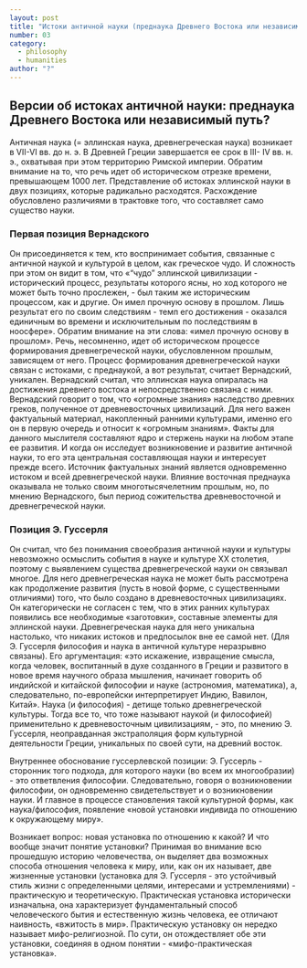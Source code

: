 ```yaml
---
layout: post
title: "Истоки античной науки (преднаука Древнего Востока или независимый путь?)"
number: 03
category:
  - philosophy
  - humanities
author: "?"
---
```


## Версии об истоках античной науки: преднаука Древнего Востока или независимый путь?
Античная наука (= эллинская наука, древнегреческая наука) возникает в VII-VI вв. до н. э. В Древней Греции завершается ее срок в III- IV вв. н. э., охватывая при этом территорию Римской империи. Обратим внимание на то, что речь идет об историческом отрезке времени, превышающем 1000 лет. Представление об истоках эллинской науки в двух позициях, которые радикально расходятся. Расхождение обусловлено различиями в трактовке того, что составляет само существо науки.

### Первая позиция Вернадского
Он присоединяется к тем, кто воспринимает события, связанные с античной наукой и культурой в целом, как греческое чудо. И сложность при этом он видит в том, что «“чудо” эллинской цивилизации - исторический процесс, результаты которого ясны, но ход которого не может быть точно прослежен, - был таким же историческим процессом, как и другие. Он имел прочную основу в прошлом. Лишь результат его по своим следствиям - темп его достижения - оказался единичным во времени и исключительным по последствиям в ноосфере». Обратим внимание на эти слова: «имел прочную основу в прошлом». Речь, несомненно, идет об историческом процессе формирования древнегреческой науки, обусловленном прошлым, зависящем от него. Процесс формирования древнегреческой науки связан с истоками, с преднаукой, а вот результат, считает Вернадский, уникален. Вернадский считал, что эллинская наука опиралась на достижения древнего востока и непосредственно связана с ними. Вернадский говорит о том, что «огромные знания» наследство древних греков, полученное от древневосточных цивилизаций. Для него важен фактуальный материал, накопленный ранними культурами, именно его он в первую очередь и относит к «огромным знаниям». Факты для данного мыслителя составляют ядро и стержень науки на любом этапе ее развития. И когда он исследует возникновение и развитие античной науки, то его эта центральная составляющая науки и интересует прежде всего. Источник фактуальных знаний является одновременно истоком и всей древнегреческой науки. Влияние восточная преднаука оказывала не только своим многотысячелетним прошлым, но, по мнению Вернадского, был период сожительства древневосточной и древнегреческой науки.

### Позиция Э. Гуссерля
Он считал, что без понимания своеобразия античной науки и культуры невозможно осмыслить события в науке и культуре ХХ столетия, поэтому с выявлением существа древнегреческой науки он связывал многое. Для него древнегреческая наука не может быть рассмотрена как продолжение развития (пусть в новой форме, с существенными отличиями) того, что было создано в древневосточных цивилизациях. Он категорически не согласен с тем, что в этих ранних культурах появились все необходимые «заготовки», составные элементы для эллинской науки. Древнегреческая наука для него уникальна настолько, что никаких истоков и предпосылок вне ее самой нет. (Для Э. Гуссерля философия и наука в античной культуре неразрывно связаны). Его аргументация: «это искажение, извращение смысла, когда человек, воспитанный в духе созданного в Греции и развитого в новое время научного образа мышления, начинает говорить об индийской и китайской философии и науке (астрономия, математика), а, следовательно, по-европейски интерпретирует Индию, Вавилон, Китай». Наука (и философия) - детище только древнегреческой культуры. Тогда все то, что тоже называют наукой (и философией) применительно к древневосточным цивилизациям, - это, по мнению Э. Гуссерля, неоправданная экстраполяция форм культурной деятельности Греции, уникальных по своей сути, на древний восток. 

Внутреннее обоснование гуссерлевской позиции: Э. Гуссерль - сторонник того подхода, для которого науки (во всем их многообразии) - это ответвления философии. Следовательно, говоря о возникновении философии, он одновременно свидетельствует и о возникновении науки. И главное в процессе становления такой культурной формы, как наука/философия, появление «новой установки индивида по отношению к окружающему миру».

Возникает вопрос: новая установка по отношению к какой? И что вообще значит понятие установки? Принимая во внимание всю прошедшую историю человечества, он выделяет два возможных способа отношения человека к миру, или, как он их называет, две жизненные установки (установка для Э. Гуссерля - это устойчивый стиль жизни с определенными целями, интересами и устремлениями) - практическую и теоретическую. Практическая установка исторически изначальна, она характеризует фундаментальный способ человеческого бытия и естественную жизнь человека, ее отличают наивность, «вжитость в мир». Практическую установку он нередко называет мифо-религиозной. По сути, он отождествляет обе эти установки, соединяя в одном понятии - «мифо-практическая установка».
